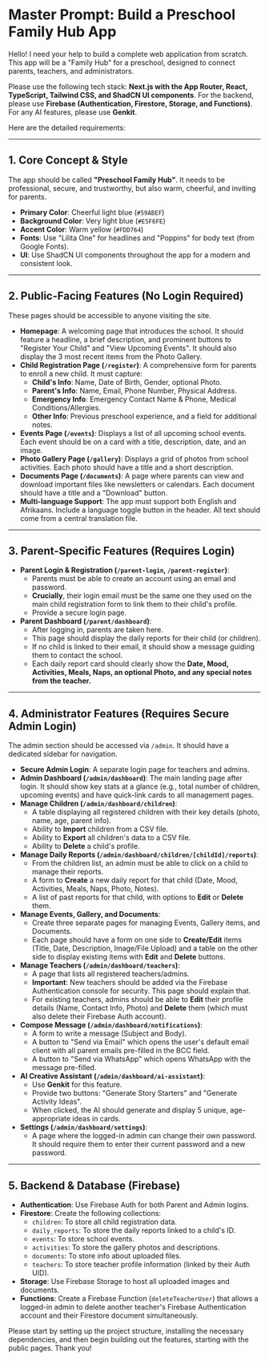 
# Master Prompt: Build a Preschool Family Hub App

Hello! I need your help to build a complete web application from scratch. This app will be a "Family Hub" for a preschool, designed to connect parents, teachers, and administrators.

Please use the following tech stack: **Next.js with the App Router, React, TypeScript, Tailwind CSS, and ShadCN UI components**. For the backend, please use **Firebase (Authentication, Firestore, Storage, and Functions)**. For any AI features, please use **Genkit**.

Here are the detailed requirements:

---

## **1. Core Concept & Style**

The app should be called **"Preschool Family Hub"**. It needs to be professional, secure, and trustworthy, but also warm, cheerful, and inviting for parents.

- **Primary Color**: Cheerful light blue (`#59ABEF`)
- **Background Color**: Very light blue (`#E5F6FE`)
- **Accent Color**: Warm yellow (`#FDD764`)
- **Fonts**: Use "Lilita One" for headlines and "Poppins" for body text (from Google Fonts).
- **UI**: Use ShadCN UI components throughout the app for a modern and consistent look.

---

## **2. Public-Facing Features (No Login Required)**

These pages should be accessible to anyone visiting the site.

- **Homepage**: A welcoming page that introduces the school. It should feature a headline, a brief description, and prominent buttons to "Register Your Child" and "View Upcoming Events". It should also display the 3 most recent items from the Photo Gallery.
- **Child Registration Page (`/register`)**: A comprehensive form for parents to enroll a new child. It must capture:
    - **Child's Info**: Name, Date of Birth, Gender, optional Photo.
    - **Parent's Info**: Name, Email, Phone Number, Physical Address.
    - **Emergency Info**: Emergency Contact Name & Phone, Medical Conditions/Allergies.
    - **Other Info**: Previous preschool experience, and a field for additional notes.
- **Events Page (`/events`)**: Displays a list of all upcoming school events. Each event should be on a card with a title, description, date, and an image.
- **Photo Gallery Page (`/gallery`)**: Displays a grid of photos from school activities. Each photo should have a title and a short description.
- **Documents Page (`/documents`)**: A page where parents can view and download important files like newsletters or calendars. Each document should have a title and a "Download" button.
- **Multi-language Support**: The app must support both English and Afrikaans. Include a language toggle button in the header. All text should come from a central translation file.

---

## **3. Parent-Specific Features (Requires Login)**

- **Parent Login & Registration (`/parent-login`, `/parent-register`)**:
    - Parents must be able to create an account using an email and password.
    - **Crucially**, their login email must be the same one they used on the main child registration form to link them to their child's profile.
    - Provide a secure login page.
- **Parent Dashboard (`/parent/dashboard`)**:
    - After logging in, parents are taken here.
    - This page should display the daily reports for their child (or children).
    - If no child is linked to their email, it should show a message guiding them to contact the school.
    - Each daily report card should clearly show the **Date, Mood, Activities, Meals, Naps, an optional Photo, and any special notes from the teacher.**

---

## **4. Administrator Features (Requires Secure Admin Login)**

The admin section should be accessed via `/admin`. It should have a dedicated sidebar for navigation.

- **Secure Admin Login**: A separate login page for teachers and admins.
- **Admin Dashboard (`/admin/dashboard`)**: The main landing page after login. It should show key stats at a glance (e.g., total number of children, upcoming events) and have quick-link cards to all management pages.
- **Manage Children (`/admin/dashboard/children`)**:
    - A table displaying all registered children with their key details (photo, name, age, parent info).
    - Ability to **Import** children from a CSV file.
    - Ability to **Export** all children's data to a CSV file.
    - Ability to **Delete** a child's profile.
- **Manage Daily Reports (`/admin/dashboard/children/[childId]/reports`)**:
    - From the children list, an admin must be able to click on a child to manage their reports.
    - A form to **Create** a new daily report for that child (Date, Mood, Activities, Meals, Naps, Photo, Notes).
    - A list of past reports for that child, with options to **Edit** or **Delete** them.
- **Manage Events, Gallery, and Documents**:
    - Create three separate pages for managing Events, Gallery items, and Documents.
    - Each page should have a form on one side to **Create/Edit** items (Title, Date, Description, Image/File Upload) and a table on the other side to display existing items with **Edit** and **Delete** buttons.
- **Manage Teachers (`/admin/dashboard/teachers`)**:
    - A page that lists all registered teachers/admins.
    - **Important**: New teachers should be added via the Firebase Authentication console for security. This page should explain that.
    - For existing teachers, admins should be able to **Edit** their profile details (Name, Contact Info, Photo) and **Delete** them (which must also delete their Firebase Auth account).
- **Compose Message (`/admin/dashboard/notifications`)**:
    - A form to write a message (Subject and Body).
    - A button to "Send via Email" which opens the user's default email client with all parent emails pre-filled in the BCC field.
    - A button to "Send via WhatsApp" which opens WhatsApp with the message pre-filled.
- **AI Creative Assistant (`/admin/dashboard/ai-assistant`)**:
    - Use **Genkit** for this feature.
    - Provide two buttons: "Generate Story Starters" and "Generate Activity Ideas".
    - When clicked, the AI should generate and display 5 unique, age-appropriate ideas in cards.
- **Settings (`/admin/dashboard/settings`)**:
    - A page where the logged-in admin can change their own password. It should require them to enter their current password and a new password.

---

## **5. Backend & Database (Firebase)**

- **Authentication**: Use Firebase Auth for both Parent and Admin logins.
- **Firestore**: Create the following collections:
    - `children`: To store all child registration data.
    - `daily_reports`: To store the daily reports linked to a child's ID.
    - `events`: To store school events.
    - `activities`: To store the gallery photos and descriptions.
    - `documents`: To store info about uploaded files.
    - `teachers`: To store teacher profile information (linked by their Auth UID).
- **Storage**: Use Firebase Storage to host all uploaded images and documents.
- **Functions**: Create a Firebase Function (`deleteTeacherUser`) that allows a logged-in admin to delete another teacher's Firebase Authentication account and their Firestore document simultaneously.

Please start by setting up the project structure, installing the necessary dependencies, and then begin building out the features, starting with the public pages. Thank you!
